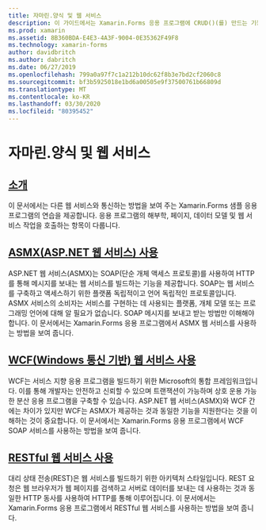 ```yaml
---
title: 자마린.양식 및 웹 서비스
description: 이 가이드에서는 Xamarin.Forms 응용 프로그램에 CRUD()(를) 만드는 기능을 제공하기 위해 다른 웹 서비스와 통신하는 방법을 설명합니다. 주제는 ASMX 서비스, WCF 서비스, REST 서비스와의 통신을 포함합니다.
ms.prod: xamarin
ms.assetid: 8B360BDA-E4E3-4A3F-9004-0E35362F49F8
ms.technology: xamarin-forms
author: davidbritch
ms.author: dabritch
ms.date: 06/27/2019
ms.openlocfilehash: 799a0a97f7c1a212b10dc62f8b3e7bd2cf2060c8
ms.sourcegitcommit: bf3b5925018e1bd6a00505e9f37500761b66809d
ms.translationtype: MT
ms.contentlocale: ko-KR
ms.lasthandoff: 03/30/2020
ms.locfileid: "80395452"
---
```

# <a name="xamarinforms-and-web-services"></a>자마린.양식 및 웹 서비스

## <a name="introduction"></a>[소개](introduction.md)

이 문서에서는 다른 웹 서비스와 통신하는 방법을 보여 주는 Xamarin.Forms 샘플 응용 프로그램의 연습을 제공합니다. 응용 프로그램의 해부학, 페이지, 데이터 모델 및 웹 서비스 작업을 호출하는 항목이 다룹니다.

## <a name="consume-an-aspnet-web-service-asmx"></a>[ASMX(ASP.NET 웹 서비스) 사용](~/xamarin-forms/data-cloud/web-services/asmx.md)

ASP.NET 웹 서비스(ASMX)는 SOAP(단순 개체 액세스 프로토콜)를 사용하여 HTTP를 통해 메시지를 보내는 웹 서비스를 빌드하는 기능을 제공합니다. SOAP는 웹 서비스를 구축하고 액세스하기 위한 플랫폼 독립적이고 언어 독립적인 프로토콜입니다. ASMX 서비스의 소비자는 서비스를 구현하는 데 사용되는 플랫폼, 개체 모델 또는 프로그래밍 언어에 대해 알 필요가 없습니다. SOAP 메시지를 보내고 받는 방법만 이해해야 합니다. 이 문서에서는 Xamarin.Forms 응용 프로그램에서 ASMX 웹 서비스를 사용하는 방법을 보여 줍니다.

## <a name="consume-a-windows-communication-foundation-wcf-web-service"></a>[WCF(Windows 통신 기반) 웹 서비스 사용](~/xamarin-forms/data-cloud/web-services/wcf.md)

WCF는 서비스 지향 응용 프로그램을 빌드하기 위한 Microsoft의 통합 프레임워크입니다. 이를 통해 개발자는 안전하고 신뢰할 수 있으며 트랜잭션이 가능하며 상호 운용 가능한 분산 응용 프로그램을 구축할 수 있습니다. ASP.NET 웹 서비스(ASMX)와 WCF 간에는 차이가 있지만 WCF는 ASMX가 제공하는 것과 동일한 기능을 지원한다는 것을 이해하는 것이 중요합니다. 이 문서에서는 Xamarin.Forms 응용 프로그램에서 WCF SOAP 서비스를 사용하는 방법을 보여 줍니다.

## <a name="consume-a-restful-web-service"></a>[RESTful 웹 서비스 사용](~/xamarin-forms/data-cloud/web-services/rest.md)

대리 상태 전송(REST)은 웹 서비스를 빌드하기 위한 아키텍처 스타일입니다. REST 요청은 웹 브라우저가 웹 페이지를 검색하고 서버로 데이터를 보내는 데 사용하는 것과 동일한 HTTP 동사를 사용하여 HTTP를 통해 이루어집니다. 이 문서에서는 Xamarin.Forms 응용 프로그램에서 RESTful 웹 서비스를 사용하는 방법을 보여 줍니다.
